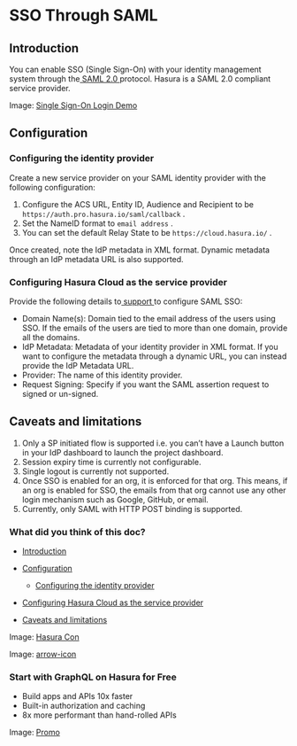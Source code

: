 # SSO Through SAML

## Introduction​

You can enable SSO (Single Sign-On) with your identity management system through the[ SAML 2.0 ](http://docs.oasis-open.org/security/saml/Post2.0/sstc-saml-tech-overview-2.0.html)protocol. Hasura is a SAML
2.0 compliant service provider.

Image: [ Single Sign-On Login Demo ](https://hasura.io/docs/assets/images/SSO_Login_demo-1774ee1d7a266dcde8ece0c61fdddf4c.gif)

## Configuration​

### Configuring the identity provider​

Create a new service provider on your SAML identity provider with the following configuration:

1. Configure the ACS URL, Entity ID, Audience and Recipient to be `https://auth.pro.hasura.io/saml/callback` .
2. Set the NameID format to `email address` .
3. You can set the default Relay State to be `https://cloud.hasura.io/` .


Once created, note the IdP metadata in XML format. Dynamic metadata through an IdP metadata URL is also supported.

### Configuring Hasura Cloud as the service provider​

Provide the following details to[ support ](https://cloud.hasura.io/support/create-ticket)to configure SAML SSO:

- Domain Name(s): Domain tied to the email address of the users using SSO. If the emails of the users are tied to more
than one domain, provide all the domains.
- IdP Metadata: Metadata of your identity provider in XML format. If you want to configure the metadata through a
dynamic URL, you can instead provide the IdP Metadata URL.
- Provider: The name of this identity provider.
- Request Signing: Specify if you want the SAML assertion request to signed or un-signed.


## Caveats and limitations​

1. Only a SP initiated flow is supported i.e. you can’t have a Launch button in your IdP dashboard to launch the project
dashboard.
2. Session expiry time is currently not configurable.
3. Single logout is currently not supported.
4. Once SSO is enabled for an org, it is enforced for that org. This means, if an org is enabled for SSO, the emails
from that org cannot use any other login mechanism such as Google, GitHub, or email.
5. Currently, only SAML with HTTP POST binding is supported.


### What did you think of this doc?

- [ Introduction ](https://hasura.io/docs/latest/hasura-cloud/sso/#introduction)
- [ Configuration ](https://hasura.io/docs/latest/hasura-cloud/sso/#configuration)
    - [ Configuring the identity provider ](https://hasura.io/docs/latest/hasura-cloud/sso/#configuring-the-identity-provider)

- [ Configuring Hasura Cloud as the service provider ](https://hasura.io/docs/latest/hasura-cloud/sso/#configuring-hasura-cloud-as-the-service-provider)
- [ Caveats and limitations ](https://hasura.io/docs/latest/hasura-cloud/sso/#caveats-and-limitations)


Image: [ Hasura Con ](https://res.cloudinary.com/dh8fp23nd/image/upload/v1686154570/hasura-con-2023/has-con-light-date_r2a2ud.png)

Image: [ arrow-icon ](https://res.cloudinary.com/dh8fp23nd/image/upload/v1683723549/main-web/chevron-right_ldbi7d.png)

### Start with GraphQL on Hasura for Free

- Build apps and APIs 10x faster
- Built-in authorization and caching
- 8x more performant than hand-rolled APIs


Image: [ Promo ](https://hasura.io/docs/assets/images/hasura-free-ff60e409244e0ea12b5a3045d1a9096b.png)